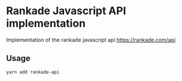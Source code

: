 # Rankade Javascript API implementation

Implementation of the rankade javascript api https://rankade.com/api

## Usage

    yarn add rankade-api
